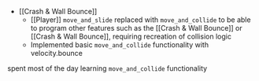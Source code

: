 - [[Crash & Wall Bounce]]
	- [[Player]] `move_and_slide` replaced with `move_and_collide` to be able to program other features such as the [[Crash & Wall Bounce]] or [[Crash & Wall Bounce]], requiring recreation of collision logic
	- Implemented basic `move_and_collide` functionality with velocity.bounce

spent most of the day learning `move_and_collide` functionality